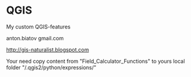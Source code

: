# QGIS
My custom QGIS-features

anton.biatov gmail.com

http://gis-naturalist.blogspot.com


Your need copy content from "Field_Calculator_Functions" to yours local folder "<USER>/.qgis2/python/expressions/"